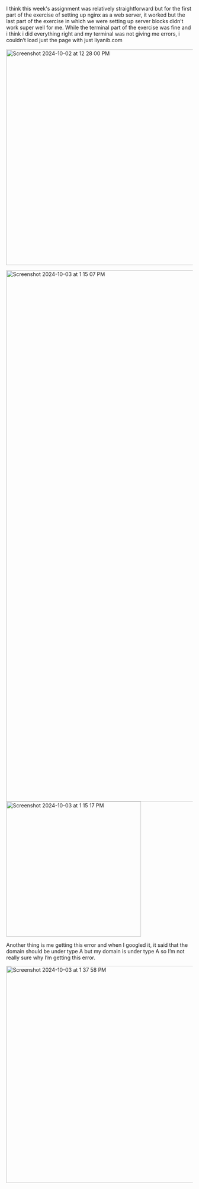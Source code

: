 I think this week's assignment was relatively straightforward but for the first part of the exercise of setting up nginx as a web server, it worked but the last part of the exercise in which we were setting up server blocks didn’t work super well for me. While the terminal part of the exercise was fine and i think i did everything right and my terminal was not giving me errors, i couldn’t load just the page with just liyanib.com
</br></br>
<img width="581" alt="Screenshot 2024-10-02 at 12 28 00 PM" src="https://github.com/user-attachments/assets/a4bf86fe-c83f-4462-9c6d-b50835c4d15b">

<img width="1432" alt="Screenshot 2024-10-03 at 1 15 07 PM" src="https://github.com/user-attachments/assets/f0e6f3c4-8e5e-4577-8234-f52354e0c2d1">

<img width="364" alt="Screenshot 2024-10-03 at 1 15 17 PM" src="https://github.com/user-attachments/assets/afc75ce9-cd5d-425c-bb84-b74470f5aa5a">


Another thing is me getting this error and when I googled it, it said that the domain should be under type A but my domain is under type A so I’m not really sure why I’m getting this error.  </br>

<img width="585" alt="Screenshot 2024-10-03 at 1 37 58 PM" src="https://github.com/user-attachments/assets/34361595-471c-4e0e-954f-3b971353a4cc">
